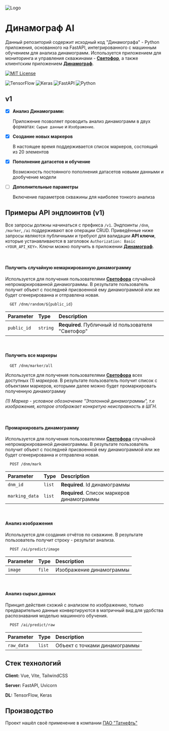 
![Logo](storage/public/logo.png)


# Динамограф AI

Данный репозиторий содержит исходный код "Динамографа" - Python приложения, 
основанного на FastAPI, интегрированного с машинным обучением для анализа динамограмм. Используется приложением
для мониторинга и управления скважинами - [**Светофор**](https://github.com/YaraZan/trafficlight), 
а также клиентским приложением [**Динамограф**](https://github.com/YaraZan/dinamograph-client).

[![MIT License](https://img.shields.io/badge/License-MIT-green.svg)](https://choosealicense.com/licenses/mit/)

![TensorFlow](https://img.shields.io/badge/TensorFlow-%23FF6F00.svg?style=for-the-badge&logo=TensorFlow&logoColor=white)
![Keras](https://img.shields.io/badge/Keras-%23D00000.svg?style=for-the-badge&logo=Keras&logoColor=white)
![FastAPI](https://img.shields.io/badge/FastAPI-005571?style=for-the-badge&logo=fastapi)
![Python](https://img.shields.io/badge/python-3670A0?style=for-the-badge&logo=python&logoColor=ffdd54)


## v1

- [x] **Анализ Динамограмм:**

  Приложение позволяет проводить анализ динамограмм в двух форматах:
    `Сырые данные` и `Изображение`.

- [x] **Создание новых маркеров**

    В настоящее время поддерживается список маркеров, состоящий из 20 элементов

- [x] **Пополнение датасетов и обучение**

    Возможность постоянного пополнения датасетов новыми данными и дообучение модели

- [ ] **Дополнительные параметры**

    Включение параметров скважины для наиболее тонкого анализа


## Примеры API эндпоинтов (v1)

Все запросы должны начинаться с префикса `/v1`. Эндпоинты `/dnm`, `/marker`, `/ai` поддерживают все
операции CRUD. Приведённые ниже запросы являются публичными и требуют для валидации **API ключи**, которые
устанавливаются в заголовок `Authorization: Basic <YOUR_API_KEY>`. Ключи можно получить в приложении [**Динамограф**](https://github.com/YaraZan/dinamograph-client).

<br>

#### Получить случайную немаркированную динамограмму

Используется для получения пользователями [**Светофора**](https://github.com/YaraZan/trafficlight) случайной непромаркированной 
динамограммы. В результате пользователь получит объект с последней присвоенной ему динамограммой или же будет сгенерированна и отправлена новая.

```
  GET /dnm/random/${public_id}
```

| Parameter | Type     | Description                |
| :-------- | :------- | :------------------------- |
| `public_id` | `string` | **Required**. Публичный id пользователя "Светофор" |

<br>

#### Получить все маркеры

```
  GET /dnm/marker/all
```

Используется для получения пользователями [**Светофора**](https://github.com/YaraZan/trafficlight) всех доступных
(1) *маркеров*. В результате пользователь получит список с объектами маркеров, которыми далее можно будет промаркировать
полученную динамограмму

*(1) Маркер - условное обозначение "Эталонной динамограммы", т.е изображения, которое отображает конкретую неисправность в
ШГН.*


<br>

#### Промаркировать динамограмму

Используется для получения пользователями [**Светофора**](https://github.com/YaraZan/trafficlight) случайной непромаркированной 
динамограммы. В результате пользователь получит объект с последней присвоенной ему динамограммой или же будет сгенерированна и отправлена новая.

```
  POST /dnm/mark
```

| Parameter       | Type   | Description                                |
|:----------------|:-------|:-------------------------------------------|
| `dnm_id` | `list` | **Required**. Id динамограммы              |
| `marking_data`  | `list` | **Required**. Список маркеров динамограммы |

<br>

#### Анализ изображения

Используется для создания отчётов по скважине. В результате пользователь получит строку - результат анализа.

```
  POST /ai/predict/image
```

| Parameter | Type   | Description              |
|:----------|:-------|:-------------------------|
| `image`   | `file` | Изображение динамограммы |

<br>

#### Анализ сырых данных

Принцип действия схожий с анализом по изображению, только предварительно данные конвертируются в матричный вид для удобства распознавания моделью машинного обучения.

```
  POST /ai/predict/raw
```

| Parameter     | Type   | Description                   |
| :------------ |:-------| :---------------------------- |
| `raw_data`   | `list` | Объект с точками динамограммы      |


## Стек технологий
**Client:** Vue, Vite, TailwindCSS

**Server:** FastAPI, Uvicorn

**DL:** TensorFlow, Keras 

## Производство

Проект нашёл своё применение в компании [ПАО "Татнефть"](https://www.tatneft.ru/)



